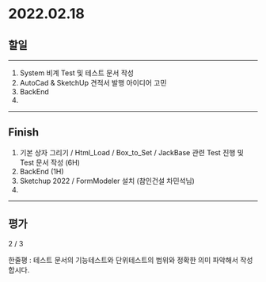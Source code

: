 # 2022.02.18

## 할일

------

1. System 비계 Test 및 테스트 문서 작성
2. AutoCad & SketchUp 견적서 발행 아이디어 고민
3. BackEnd 
4. 



------

## Finish

1. 기본 상자 그리기 / Html_Load / Box_to_Set / JackBase 관련 Test 진행 및 Test 문서 작성 (6H)
2. BackEnd (1H)
3. Sketchup 2022 / FormModeler 설치 (참인건설 차민석님)
4. 

------

## 평가

2 / 3

한줄평 : 테스트 문서의 기능테스트와 단위테스트의 범위와 정확한 의미 파악해서 작성합시다.